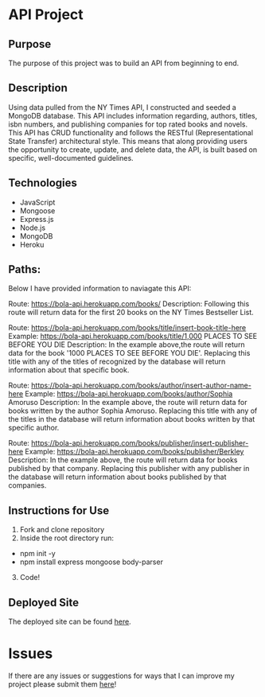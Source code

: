 # API Project 

## Purpose 

The purpose of this project was to build an API from beginning to end. 

## Description 

Using data pulled from the NY Times API, I constructed and seeded a MongoDB database. 
This API includes information regarding, authors, titles, isbn numbers, 
and publishing companies for top rated books and novels. 
This API has CRUD functionality and follows the RESTful (Representational State Transfer) 
architectural style. This means that along providing users the opportunity to create, 
update, and delete data, the API, is built based on specific, well-documented guidelines.

## Technologies 
- JavaScript 
- Mongoose 
- Express.js 
- Node.js 
- MongoDB
- Heroku 

## Paths: 

Below I have provided information to naviagate this API: 

Route: https://bola-api.herokuapp.com/books/
Description: Following this route will return data for the first 20 books on 
the NY Times Bestseller List. 

Route: https://bola-api.herokuapp.com/books/title/insert-book-title-here
Example: https://bola-api.herokuapp.com/books/title/1,000 PLACES TO SEE BEFORE YOU DIE
Description: In the example above,the route will return data for the book '1000 PLACES TO SEE BEFORE YOU DIE'. 
Replacing this title with any of the titles of recognized by the database will return information about that specific book. 

Route: https://bola-api.herokuapp.com/books/author/insert-author-name-here
Example: https://bola-api.herokuapp.com/books/author/Sophia Amoruso
Description: In the example above, the route will return data for books written by the author Sophia Amoruso. 
Replacing this title with any of the titles in the database will return information about books written by that specific author. 

Route: https://bola-api.herokuapp.com/books/publisher/insert-publisher-here
Example: https://bola-api.herokuapp.com/books/publisher/Berkley
Description: In the example above, the route will return data for books published by that company. 
Replacing this publisher with any publisher in the database will return information about books published by that 
companies. 

## Instructions for Use 
1. Fork and clone repository 
2. Inside the root directory run: 
- npm init -y 
- npm install express mongoose body-parser 
3. Code! 

## Deployed Site 

The deployed site can be found [here](https://bola-api.herokuapp.com/books/).

# Issues 

If there are any issues or suggestions for ways that I can improve my project please submit them [here](https://github.com/MobolanleAdebesin/json-api-build/new/master)!



